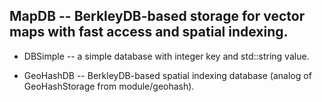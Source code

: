 ## MapDB -- BerkleyDB-based storage  for vector maps with fast access and spatial indexing.

* DBSimple -- a simple database with integer key and
std::string value.

* GeoHashDB -- BerkleyDB-based spatial indexing database (analog of
GeoHashStorage from module/geohash).



